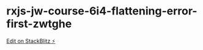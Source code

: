 # rxjs-jw-course-6i4-flattening-error-first-zwtghe

[Edit on StackBlitz ⚡️](https://stackblitz.com/edit/rxjs-jw-course-6i4-flattening-error-first-zwtghe)
